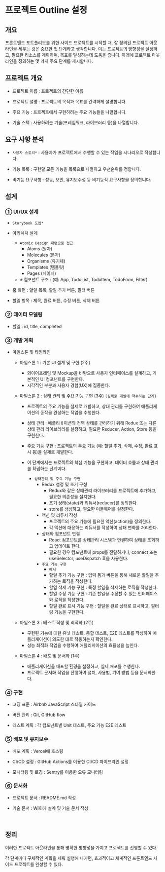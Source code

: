 # 프로젝트 Outline 설정

## 개요
프론트엔드 포트폴리오를 위한 사이드 프로젝트를 시작할 때, 잘 정의된 프로젝트 아웃라인을 세우는 것은 중요한 첫 단계라고 생각합니다. 이는 프로젝트의 방향성을 설정하고, 필요한 리소스를 계획하며, 목표를 달성하는데 도움을 줍니다. 아래에 프로젝트 아웃라인을 정의하는 몇 가지 주요 단계를 제시합니다.

## 프로젝트 개요

- 프로젝트 이름 : 프로젝트의 간단한 이름

- 프로젝트 설명 : 프로젝트의 목적과 목표를 간략하게 설명합니다.

- 주요 기능 : 프로젝트에서 구현하려는 주요 기능들을 나열합니다.

- 기술 스택 : 사용하려는 기술(프레임워크, 라이브러리 등)을 나열합니다.

## 요구 사항 분석

- `사용자 스토리*` : 사용자가 프로젝트에서 수행할 수 있는 작업을 시나리오로 작성합니다.

- 기능 목록 : 구현할 모든 기능을 목록으로 나열하고 우선순위를 정합니다.

- 비기능 요구사항 : 성능, 보안, 유지보수성 등 비기능적 요구사항을 정의합니다.

## 설계

### ① UI/UX 설계
- `Storybook 도입*`
- 아키텍처 설계
    - `Atomic Design 패턴으로 접근`
        - Atoms (원자)
        - Molecules (분자)
        - Organisms (유기체)
        - Templates (템플릿)
        - Pages (페이지)
    - ※ 컴포넌트 구조 : (예: App, TodoList, TodoItem, TodoForm, Filter)

- 홈 화면 : 할일 목록, 할일 추가 버튼, 필터 버튼
- 할일 항목 : 제목, 완료 버튼, 수정 버튼, 삭제 버튼

### ② 데이터 모델링
- 할일 : id, title, completed

### ③ 개발 계획

- 마일스톤 및 타임라인

    - 마일스톤 1 : 기본 UI 설계 및 구현 (2주)
        - 와이어프레임 및 Mockup을 바탕으로 사용자 인터페이스를 설계하고, 기본적인 UI 컴포넌트를 구현한다.
        - 시각적인 부분과 사용자 경험(UX)에 집중한다.

    - 마일스톤 2 : 상태 관리 및 주요 기능 구현 (3주) `(실제로 개발에 착수하는 단계)`
        - 프로젝트의 주요 기능을 실제로 개발하고, 상태 관리를 구현하여 애플리케이션의 동작을 완성하는 작업을 수행한다.
        - 상태 관리 : 애플리ㅔ이션의 전역 상태를 관리하기 위해 Redux 또는 다른 상태 관리 라이브러리를 설정하고, 필요한 Reducer, Action, Store 등을 구현한다.
        - 주요 기능 구현 : 프로젝트의 주요 기능 (예: 할일 추가, 삭제, 수정, 완료 표시 등)을 실제로 개발한다.
        - 이 단계에서는 프로젝트의 핵심 기능을 구현하고, 데이터 흐름과 상태 관리를 확립하는 단계이다.

            - `상태관리 및 주요 기능 구현`
                - Redux 설정 및 초기 구성
                    - Redux와 같은 상태관리 라이브러리를 프로젝트에 추가하고, 필요한 의존성을 설치한다.
                    - 초기 상태(state)와 리듀서(reducer)를 정의한다.
                    - store를 생성하고, 필요한 미들웨어를 설정한다.
                - 액션 및 리듀서 작성
                    - 프로젝트의 주요 기능에 필요한 액션(action)을 정의한다.
                    - 각 액션에 대응하는 리듀서를 작성하여 상태 변화를 처리한다.
                - 상태와 컴포넌트 연결
                    - React 컴포넌트를 상태관리 시스템과 연결하여 상태를 조회하고 업데이트 한다.
                    - 필요한 경우 컴포넌트에 props를 전달하거나, connect 또는 useSelector, useDispatch 훅을 사용한다.
                - `주요 기능 구현`
                    - `예시`
                    - 할일 추가 기능 구현 : 입력 폼과 버튼을 통해 새로운 할일을 추가하는 로직을 작성한다.
                    - 할일 삭제 기능 구현 : 특정 할일을 삭제하는 로직을 작성한다.
                    - 할일 수정 기능 구현 : 기존 할일을 수정할 수 있는 인터페이스와 로직을 작성한다.
                    - 할일 완료 표시 기능 구현 : 할일을 완료 상태로 표시하고, 필터링 기능을 구현한다.

    - 마일스톤 3 : 테스트 작성 및 최적화 (2주)
        - 구현된 기능에 대한 유닛 테스트, 통합 테스트, E2E 테스트를 작성하여 애플리케이션이 의도한 대로 작동하는지 확인한다.
        - 성능 최적화 작업을 수행하여 애플리케이션의 효율성을 높인다.

    - 마일스톤 4 : 배포 및 문서화 (1주)
        - 애플리케이션을 배포할 환경을 설정하고, 실제 배포를 수행한다.
        - 프로젝트 문서화 작업을 진행하여 설치, 사용법, 기여 방법 등을 문서화한다.

### ④ 구현

- 코딩 표준 : Airbnb JavaScript 스타일 가이드

- 버전 관리 : Git, GitHub flow

- 테스트 계획 : 각 컴포넌트별 Unit 테스트, 주요 기능 E2E 테스트

### ⑤ 배포 및 유지보수

- 배포 계획 : Vercel에 호스팅

- CI/CD 설정 : GitHub Actions를 이용한 CI/CD 파이프라인 설정

- 모니터링 및 로깅 : Sentry를 이용한 오류 모니터링

### ⑥ 문서화 

- 프로젝트 문서 : README.md 작성

- 기술 문서 : WiKi에 설계 및 기술 문서 작성

<br/>

## 정리
이러한 프로젝트 아웃라인을 통해 명확한 방향성을 가지고 프로젝트를 진행할 수 있다.

각 단계마다 구체적인 계획을 세워 실행해 나가면, 효과적이고 체계적인 프론트엔드 사이드 프로젝트를 완성할 수 있다.

